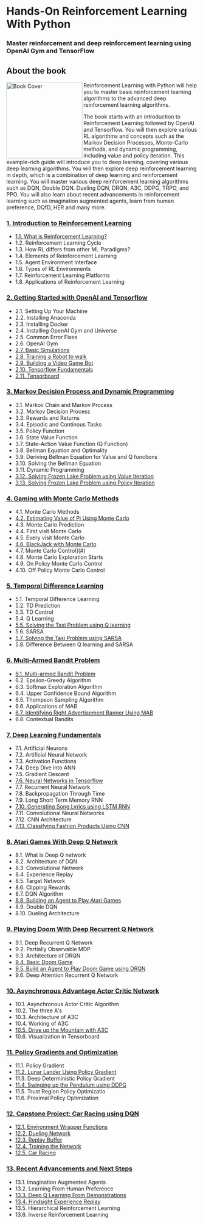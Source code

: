 # Hands-On Reinforcement Learning With Python


###  Master reinforcement and deep reinforcement learning using OpenAI Gym and TensorFlow




## About the book
<a target="_blank" href="https://www.amazon.com/dp/B079Q3WLM4/ref=sr_1_1?ie=UTF8&qid=1518175121&sr=8-1&keywords=hands+on+reinforcement+learning+with+python">
  <img src="https://github.com/sudharsan13296/Hands-On-Reinforcement-Learning-With-Python/blob/master/images/book_cover.jpg" alt="Book Cover" width="200" align="left"/>
</a>

 Reinforcement Learning with Python will help you to master basic reinforcement learning algorithms to the advanced deep reinforcement learning algorithms. 

The book starts with an introduction to Reinforcement Learning followed by OpenAI and Tensorflow. You will then explore various RL algorithms and concepts such as the Markov Decision Processes, Monte-Carlo methods, and dynamic programming, including value and policy iteration. This example-rich guide will introduce you to deep learning, covering various deep learning algorithms. You will then explore deep reinforcement learning in depth, which is a combination of deep learning and reinforcement learning. You will master various deep reinforcement learning algorithms such as DQN, Double DQN. Dueling DQN, DRQN, A3C, DDPG, TRPO, and PPO. You will also learn about recent advancements in reinforcement learning such as imagination augmented agents, learn from human preference, DQfD, HER and many more. 





### [1. Introduction to Reinforcement Learning](https://github.com/sudharsan13296/Hands-On-Reinforcement-Learning-With-Python/tree/master/01.%20Introduction%20to%20Reinforcement%20Learning)

* [1.1. What is Reinforcement Learning?](https://github.com/sudharsan13296/Hands-On-Reinforcement-Learning-With-Python/blob/master/01.%20Introduction%20to%20Reinforcement%20Learning/1.1%20What%20is%20Reinforcement%20Learning.ipynb)
* 1.2. Reinforcement Learning Cycle
* 1.3. How RL differs from other ML Paradigms?
* 1.4. Elements of Reinforcement Learning
* 1.5. Agent Environment Interface
* 1.6. Types of RL Environments
* 1.7. Reinforcement Learning Platforms
* 1.8. Applications of Reinforcement Learning



### [2. Getting Started with OpenAI and Tensorflow](https://github.com/sudharsan13296/Hands-On-Reinforcement-Learning-With-Python/tree/master/02.%20Getting%20Started%20with%20OpenAI%20and%20Tensorflow)

* 2.1. Setting Up Your Machine 
* 2.2. Installing Anaconda
* 2.3. Installing Docker
* 2.4. Installing OpenAI Gym and Universe 
* 2.5. Common Error Fixes
* 2.6. OpenAI Gym 
* [2.7. Basic Simulations](https://github.com/sudharsan13296/Hands-On-Reinforcement-Learning-With-Python/blob/master/02.%20Getting%20Started%20with%20OpenAI%20and%20Tensorflow/2.07%20Basic%20Simulations.ipynb)
* [2.8. Training a Robot to walk ](https://github.com/sudharsan13296/Hands-On-Reinforcement-Learning-With-Python/blob/master/02.%20Getting%20Started%20with%20OpenAI%20and%20Tensorflow/2.08%20Training%20an%20Robot%20to%20Walk.ipynb)
* [2.9. Building a Video Game Bot](https://github.com/sudharsan13296/Hands-On-Reinforcement-Learning-With-Python/blob/master/02.%20Getting%20Started%20with%20OpenAI%20and%20Tensorflow/2.09%20Building%20a%20Video%20Game%20Bot%20.ipynb) 
* [2.10. Tensorflow Fundamentals](https://github.com/sudharsan13296/Hands-On-Reinforcement-Learning-With-Python/blob/master/02.%20Getting%20Started%20with%20OpenAI%20and%20Tensorflow/2.10%20TensorFlow%20Fundamentals.ipynb)
* [2.11. Tensorboard](https://github.com/sudharsan13296/Hands-On-Reinforcement-Learning-With-Python/blob/master/02.%20Getting%20Started%20with%20OpenAI%20and%20Tensorflow/2.11%20TensorBoard.ipynb)


### [3. Markov Decision Process and Dynamic Programming](https://github.com/sudharsan13296/Hands-On-Reinforcement-Learning-With-Python/tree/master/03.%20Markov%20Decision%20Process%20and%20Dynamic%20Programming)


* 3.1. Markov Chain and Markov Process 
* 3.2. Markov Decision Process 
* 3.3. Rewards and Returns 
* 3.4. Episodic and Continous Tasks
* 3.5. Policy Function 
* 3.6. State Value Function
* 3.7. State-Action Value Function (Q Function) 
* 3.8. Bellman Equation and Optimality 
* 3.9. Deriving Bellman Equation for Value and Q functions
* 3.10. Solving the Bellman Equation 
* 3.11. Dynamic Programming 
* [3.12. Solving Frozen Lake Problem using Value Iteration](https://github.com/sudharsan13296/Hands-On-Reinforcement-Learning-With-Python/blob/master/03.%20Markov%20Decision%20Process%20and%20Dynamic%20Programming/3.12%20Value%20Iteration%20-%20Frozen%20Lake%20Problem.ipynb)
* [3.13. Solving Frozen Lake Problem using Policy Iteration](https://github.com/sudharsan13296/Hands-On-Reinforcement-Learning-With-Python/blob/master/03.%20Markov%20Decision%20Process%20and%20Dynamic%20Programming/3.13%20Policy%20Iteration%20-%20Frozen%20Lake%20Problem.ipynb)


### [4. Gaming with Monte Carlo Methods](https://github.com/sudharsan13296/Hands-On-Reinforcement-Learning-With-Python/tree/master/04.%20Gaming%20with%20Monte%20Carlo%20Methods)

* 4.1. Monte Carlo Methods
* [4.2. Estimating Value of Pi Using Monte Carlo](https://github.com/sudharsan13296/Hands-On-Reinforcement-Learning-With-Python/blob/master/04.%20Gaming%20with%20Monte%20Carlo%20Methods/4.2%20Estimating%20Value%20of%20Pi%20using%20Monte%20Carlo.ipynb)
* 4.3. Monte Carlo Prediction
* 4.4. First visit Monte Carlo
* 4.5. Every visit Monte Carlo
* [4.6. BlackJack with Monte Carlo](https://github.com/sudharsan13296/Hands-On-Reinforcement-Learning-With-Python/blob/master/04.%20Gaming%20with%20Monte%20Carlo%20Methods/4.6%20BlackJack%20with%20First%20visit%20MC.ipynb)
* 4.7. Monte Carlo Control](#)
* 4.8. Monte Carlo Exploration Starts
* 4.9. On Policy Monte Carlo Control
* 4.10. Off Policy Monte Carlo Control


### [5. Temporal Difference Learning](https://github.com/sudharsan13296/Hands-On-Reinforcement-Learning-With-Python/tree/master/05.%20Temporal%20Difference%20Learning)


* 5.1. Temporal Difference Learning
* 5.2. TD Prediction
* 5.3. TD Control
* 5.4. Q Learning
* [5.5. Solving the Taxi Problem using Q learning](https://github.com/sudharsan13296/Hands-On-Reinforcement-Learning-With-Python/blob/master/5.%20Temporal%20Difference%20Learning/05.5%20Taxi%20Problem%20-%20Q%20Learning.ipynb)
* 5.6. SARSA
* [5.7. Solving the Taxi Problem using SARSA](https://github.com/sudharsan13296/Hands-On-Reinforcement-Learning-With-Python/blob/master/5.%20Temporal%20Difference%20Learning/05.7%20Taxi%20Problem%20-%20SARSA.ipynb)
* 5.8. Difference Between Q learning and SARSA


### [6. Multi-Armed Bandit Problem](https://github.com/sudharsan13296/Hands-On-Reinforcement-Learning-With-Python/tree/master/06.%20Multi-Armed%20Bandit%20Problem)


* [6.1. Multi-armed Bandit Problem](https://github.com/sudharsan13296/Hands-On-Reinforcement-Learning-With-Python/blob/master/06.%20Multi-Armed%20Bandit%20Problem/6.1%20MAB%20-%20Various%20Exploration%20Strategies.ipynb)
* 6.2. Epsilon-Greedy Algorithm
* 6.3. Softmax Exploration Algorithm
* 6.4. Upper Confidence Bound Algorithm
* 6.5. Thompson Sampling Algorithm
* 6.6. Applications of MAB
* [6.7. Identifying Right Advertisement Banner Using MAB](https://github.com/sudharsan13296/Hands-On-Reinforcement-Learning-With-Python/blob/master/06.%20Multi-Armed%20Bandit%20Problem/6.7%20Identifying%20Right%20AD%20Banner%20Using%20MAB.ipynb)
* 6.8. Contextual Bandits


### [7. Deep Learning Fundamentals](https://github.com/sudharsan13296/Hands-On-Reinforcement-Learning-With-Python/tree/master/07.%20Deep%20Learning%20Fundamentals)

* 7.1. Artificial Neurons
* 7.2. Artificial Neural Network
* 7.3. Activation Functions
* 7.4. Deep Dive into ANN
* 7.5. Gradient Descent
* [7.6. Neural Networks in Tensorflow](https://github.com/sudharsan13296/Hands-On-Reinforcement-Learning-With-Python/blob/master/07.%20Deep%20Learning%20Fundamentals/7.6%20Neural%20Network%20Using%20Tensorflow.ipynb)
* 7.7. Recurrent Neural Network
* 7.8. Backpropagation Through Time
* 7.9. Long Short Term Memory RNN
* [7.10. Generating Song Lyrics using LSTM RNN](https://github.com/sudharsan13296/Hands-On-Reinforcement-Learning-With-Python/blob/master/07.%20Deep%20Learning%20Fundamentals/7.10%20Generating%20Song%20Lyrics%20Using%20LSTM%20RNN.ipynb)
* 7.11. Convolutional Neural Networks
* 7.12. CNN Architecture
* [7.13. Classifying Fashion Products Using CNN](https://github.com/sudharsan13296/Hands-On-Reinforcement-Learning-With-Python/blob/master/07.%20Deep%20Learning%20Fundamentals/7.13%20Classifying%20Fashion%20Products%20Using%20CNN.ipynb)
 

### [8. Atari Games With Deep Q Network](https://github.com/sudharsan13296/Hands-On-Reinforcement-Learning-With-Python/tree/master/08.%20Atari%20Games%20with%20DQN)

* 8.1. What is Deep Q network
* 8.2. Architecture of DQN
* 8.3. Convolutional Network
* 8.4. Experience Replay
* 8.5. Target Network
* 8.6. Clipping Rewards
* 8.7. DQN Algorithm
* [8.8. Building an Agent to Play Atari Games](https://github.com/sudharsan13296/Hands-On-Reinforcement-Learning-With-Python/blob/master/08.%20Atari%20Games%20with%20DQN/8.8%20Building%20an%20Agent%20to%20Play%20Atari%20Games.ipynb)
* 8.9. Double DQN
* 8.10. Dueling Architecture


### [9. Playing Doom With Deep Recurrent Q Network ](https://github.com/sudharsan13296/Hands-On-Reinforcement-Learning-With-Python/tree/master/09.%20Playing%20Doom%20Game%20using%20DRQN)

* 9.1. Deep Recurrent Q Network
* 9.2. Partially Observable MDP
* 9.3. Architecture of DRQN
* [9.4. Basic Doom Game](https://github.com/sudharsan13296/Hands-On-Reinforcement-Learning-With-Python/blob/master/09.%20Playing%20Doom%20Game%20using%20DRQN/9.4%20Basic%20Doom%20Game.ipynb)
* [9.5. Build an Agent to Play Doom Game using DRQN](https://github.com/sudharsan13296/Hands-On-Reinforcement-Learning-With-Python/blob/master/09.%20Playing%20Doom%20Game%20using%20DRQN/9.5%20Doom%20Game%20Using%20DRQN.ipynb)
* 9.6. Deep Attention Recurrent Q Network


### [10. Asynchronous Advantage Actor Critic Network ](https://github.com/sudharsan13296/Hands-On-Reinforcement-Learning-With-Python/tree/master/10.%20Aysnchronous%20Advantage%20Actor%20Critic%20Network)

* 10.1. Asynchronous Actor Critic Algorithm
* 10.2. The three A's
* 10.3. Architecture of A3C
* 10.4. Working of A3C
* [10.5. Drive up the Mountain with A3C](https://github.com/sudharsan13296/Hands-On-Reinforcement-Learning-With-Python/blob/master/10.%20Aysnchronous%20Advantage%20Actor%20Critic%20Network/10.5%20Drive%20up%20the%20Mountain%20Using%20A3C.ipynb)
* 10.6. Visualization in Tensorboard



### [11. Policy Gradients and Optimization](https://github.com/sudharsan13296/Hands-On-Reinforcement-Learning-With-Python/tree/master/11.%20Policy%20Gradients%20and%20Optimization)

* 11.1. Policy Gradient
* [11.2. Lunar Lander Using Policy Gradient](https://github.com/sudharsan13296/Hands-On-Reinforcement-Learning-With-Python/blob/master/11.%20Policy%20Gradients%20and%20Optimization/11.2%20Lunar%20Lander%20Using%20Policy%20Gradients.ipynb)
* 11.3. Deep Deterministic Policy Gradient 
* [11.4. Swinging up the Pendulum using DDPG](https://github.com/sudharsan13296/Hands-On-Reinforcement-Learning-With-Python/blob/master/11.%20Policy%20Gradients%20and%20Optimization/11.3%20Swinging%20Up%20the%20Pendulum%20Using%20DDPG.ipynb)
* 11.5. Trust Region Policy Optimizatio
* 11.6. Proximal Policy Optimization
 
### [12. Capstone Project: Car Racing using DQN](https://github.com/sudharsan13296/Hands-On-Reinforcement-Learning-With-Python/tree/master/12.%20Capstone%20Project:%20Car%20Racing%20using%20DQN)

* [12.1. Environment Wrapper Functions](https://github.com/sudharsan13296/Hands-On-Reinforcement-Learning-With-Python/blob/master/12.%20Capstone%20Project:%20Car%20Racing%20using%20DQN/12.1%20Environment%20Wrapper%20Functions.ipynb)
* [12.2. Dueling Network](https://github.com/sudharsan13296/Hands-On-Reinforcement-Learning-With-Python/blob/master/12.%20Capstone%20Project:%20Car%20Racing%20using%20DQN/12.2%20Dueling%20network.ipynb)
* [12.3. Replay Buffer](https://github.com/sudharsan13296/Hands-On-Reinforcement-Learning-With-Python/blob/master/12.%20Capstone%20Project:%20Car%20Racing%20using%20DQN/12.3%20Replay%20Memory.ipynb)
* [12.4. Training the Network](https://github.com/sudharsan13296/Hands-On-Reinforcement-Learning-With-Python/blob/master/12.%20Capstone%20Project:%20Car%20Racing%20using%20DQN/12.4%20Training%20the%20network.ipynb)
* [12.5. Car Racing](https://github.com/sudharsan13296/Hands-On-Reinforcement-Learning-With-Python/blob/master/12.%20Capstone%20Project:%20Car%20Racing%20using%20DQN/12.5%20Car%20Racing.ipynb)


### [13. Recent Advancements and Next Steps](https://github.com/sudharsan13296/Hands-On-Reinforcement-Learning-With-Python/tree/master/13.%20Recent%20Advancements%20and%20Next%20Steps)

* 13.1. Imagination Augmented Agents
* 13.2. Learning From Human Preference
* [13.3. Deep Q Learning From Demonstrations](https://github.com/sudharsan13296/Hands-On-Reinforcement-Learning-With-Python/blob/master/13.%20Recent%20Advancements%20and%20Next%20Steps/13.3%20Deep%20Q%20Learning%20From%20Demonstrations.ipynb)
* [13.4. Hindsight Experience Replay](https://github.com/sudharsan13296/Hands-On-Reinforcement-Learning-With-Python/blob/master/13.%20Recent%20Advancements%20and%20Next%20Steps/13.4%20Hindsight%20Experience%20Replay.ipynb)
* 13.5. Hierarchical Reinforcement Learning
* 13.6. Inverse Reinforcement Learning
